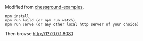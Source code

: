 Modified from [chessground-examples](https://github.com/lichess-org/chessground-examples).

```
npm install
npm run build (or npm run watch)
npm run serve (or any other local http server of your choice)
```

Then browse http://127.0.0.1:8080
